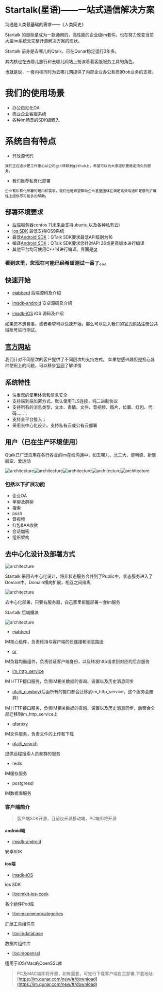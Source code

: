 # Startalk(星语)——一站式通信解决方案

沟通是人类最基础的需求——《人类简史》

Startalk 的目标是成为一款通用的，高性能的企业级im套件。也在努力改变当前大型im系统无完整开源解决方案的现状。

Startalk 前身是去哪儿的Qtalk，已在Qunar稳定运行3年多。

其内核也在去哪儿旅行和去哪儿网站上扮演着着客服服务工具的角色。

也就是说，一套内核同时为去哪儿网提供了内部企业办公和商家tob业务的支撑。


# 我们的使用场景
* 办公自动化OA
* 商业企业客服系统
* 各种im场景的SDK级嵌入

# 系统自有特点
* 开放源代码

```comment
我们正在逐步把工作重心从公司git转移到github上，希望可以为大家提供更稳定持久的服务。
```
* 我们推荐私有化部署

```comment
企业有私有化部署的理由和需求，我们也是希望帮助企业甚至团体在满足高效沟通和足够的扩展性上提供尽可能多的帮助。
```

## 部署环境要求
-   [后端](https://github.com/qunarcorp/ejabberd-open)服务器centos 7(未来会支持ubuntu,以及各种私有云)
-   [ios SDK](https://github.com/qunarcorp/imsdk-ios)  最低支持iOS9系统
-   最低[Android SDK](https://github.com/qunarcorp/imsdk-android)：QTalk SDK要求最低API级别为16
-   编译[Android SDK](https://github.com/qunarcorp/imsdk-android)：QTalk SDK要求您针对API 26或更高版本进行编译
-   其他平台均可使用C++14进行编译。界面是[qt](https://qt.io/)

### 看到这里，您现在可能已经希望测试一番了。。。

## 快速开始
* [ejabberd](https://github.com/qunarcorp/ejabberd-open)  后端源码及介绍

* [imsdk-android](https://github.com/qunarcorp/imsdk-android) 安卓源码及介绍

* [imsdk-iOS](https://github.com/qunarcorp/imsdk-ios) iOS 源码及介绍

如果您不想费事，或者希望可以快速开始，那么可以进入我们的[官方网站](https://im.qunar.com/new/)注册公共域账号进行测试。

## [官方网站](https://im.qunar.com/new/)
我们针对不同层次的客户提供了不同层次的支持方式。
如果您感兴趣但是担心各种使用上的问题，可以移步[官网](https://im.qunar.com/new/)了解详情

## 系统特性

* 注重您的使用体验和信息安全
* 支持端到端加密方式。默认使用TLS连接，纯二进制协议
* 支持所有的消息类型，文本、表情、文件、音视频、图片、位置、红包、代码……；
* 支持全平台接入；
* 采用去中心化设计。支持私有云或公有云部署

## 用户（已在生产环境使用）

Qtalk已广泛应用在各行各业的im在线沟通中，如去哪儿、北工大、便利蜂、新辰航空、爱运动

![architecture](image/qunar.png)![architecture](image/blf.png)![architecture](image/sports.png)![architecture](image/bjgydx.png)![architecture](image/xchk.png)


### 包括以下扩展功能
-   企业OA
-   单聊及群聊
-   搜索
-   push
-   音视频
-   红包&AA收款
-   会话加密
-   组织架构



## 去中心化设计及部署方式
![architecture](image/arch.png)

Startalk 采用去中心化设计，将非状态服务合并到了Public中，状态服务进入了Domain中。Domain横向扩展，相互之间隔离

![architecture](image/deploy.png)

去中心化部署，只要有服务器，自己家里都能部署一套im服务



Startalk 后端模块

![architecture](image/arch_ejab.png)

+ [ejabberd](https://github.com/qunarcorp/ejabberd-open)

IM核心组件，负责维持与客户端的长连接和消息路由

+ [or](https://github.com/qunarcorp/or_open)

IM负载均衡组件，负责验证客户端身份，以及转发http请求到对应的后台服务
+ [im_http_service](https://github.com/qunarcorp/im_http_service_open)

IM HTTP接口服务，负责IM相关数据的查询、设置以及历史消息同步

+ [qtalk_cowboy](https://github.com/qunarcorp/qtalk_cowboy_open)(后面所有的接口都会迁移到im_http_service，这个服务会废弃)

IM HTTP接口服务，负责IM相关数据的查询、设置以及历史消息同步，后面会全部迁移到im_http_service上

+ [qfproxy](https://github.com/qunarcorp/qfproxy_open)

IM文件服务，负责文件的上传和下载

+ [qtalk_search](https://github.com/qunarcorp/qtalk_search)

提供远程搜索人员和群的服务

+ redis

IM缓存服务

+ postgresql

IM数据库服务

### 客户端简介
> 客户端SDK开源，目前仅开源移动端，PC端即将开源

#### android端
+ [imsdk-android](https://github.com/qunarcorp/imsdk-android)

安卓SDK

#### ios端
+ [imsdk-iOS](https://github.com/qunarcorp/imsdk-ios)

ios SDK

+ [libqimkit-ios-cook ](https://github.com/qunarcorp/libqimkit-ios-cook)

各个组件Pod库

+ [libqimcommoncategories](https://github.com/qunarcorp/libqimcommoncategories-ios)

扩展工具组件库

+ [libqimdatabase](https://github.com/qunarcorp/libqimdatabase-ios)

数据库组件库

+ [libqimopenssl](https://github.com/qunarcorp/libqimopenssl-ios)

适用于iOS/Mac的OpenSSL库


>PC及MAC端即将开源，如有需要，可先行下载客户端自主部署,下载地址:[https://im.qunar.com/new/#/download](https://im.qunar.com/new/#/download)

